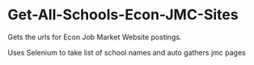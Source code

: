 # Get-All-Schools-Econ-JMC-Sites
Gets the urls for Econ Job Market Website postings.

Uses Selenium to take list of school names and auto gathers jmc pages
